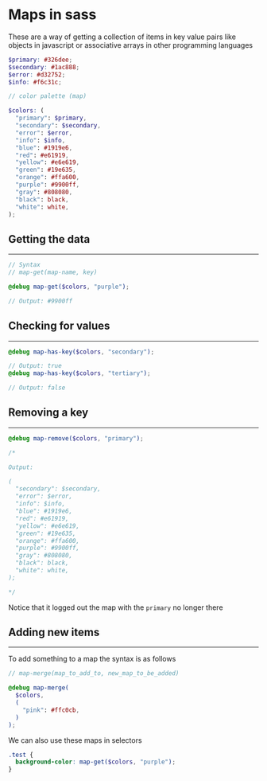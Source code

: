 <!-- @format -->

# Maps in sass

These are a way of getting a collection of items in key value pairs like objects in javascript or associative arrays in other programming languages

```scss
$primary: #326dee;
$secondary: #1ac888;
$error: #d32752;
$info: #f6c31c;

// color palette (map)

$colors: (
  "primary": $primary,
  "secondary": $secondary,
  "error": $error,
  "info": $info,
  "blue": #1919e6,
  "red": #e61919,
  "yellow": #e6e619,
  "green": #19e635,
  "orange": #ffa600,
  "purple": #9900ff,
  "gray": #808080,
  "black": black,
  "white": white,
);
```

## Getting the data

---

```scss
// Syntax
// map-get(map-name, key)

@debug map-get($colors, "purple");

// Output: #9900ff
```

## Checking for values

---

```scss
@debug map-has-key($colors, "secondary");

// Output: true
@debug map-has-key($colors, "tertiary");

// Output: false
```

## Removing a key

---

```scss
@debug map-remove($colors, "primary");

/*

Output:

(
  "secondary": $secondary,
  "error": $error,
  "info": $info,
  "blue": #1919e6,
  "red": #e61919,
  "yellow": #e6e619,
  "green": #19e635,
  "orange": #ffa600,
  "purple": #9900ff,
  "gray": #808080,
  "black": black,
  "white": white,
);

*/
```

Notice that it logged out the map with the `primary` no longer there

## Adding new items

---

To add something to a map the syntax is as follows

```scss
// map-merge(map_to_add_to, new_map_to_be_added)

@debug map-merge(
  $colors,
  (
    "pink": #ffc0cb,
  )
);
```

We can also use these maps in selectors

```scss
.test {
  background-color: map-get($colors, "purple");
}
```
